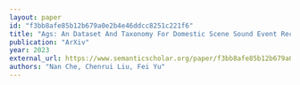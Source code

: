 ```yaml
---
layout: paper
id: "f3bb8afe85b12b679a0e2b4e46ddcc8251c221f6"
title: "Ags: An Dataset And Taxonomy For Domestic Scene Sound Event Recognition"
publication: "ArXiv"
year: 2023
external_url: https://www.semanticscholar.org/paper/f3bb8afe85b12b679a0e2b4e46ddcc8251c221f6
authors: "Nan Che, Chenrui Liu, Fei Yu"
---
```


